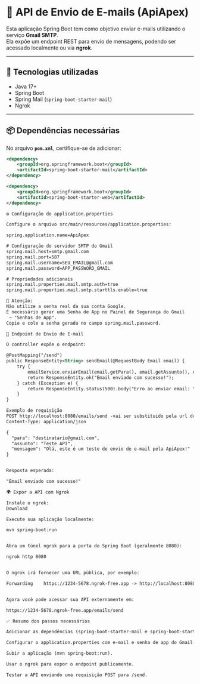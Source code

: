 # 📧 API de Envio de E-mails (ApiApex)

Esta aplicação Spring Boot tem como objetivo enviar e-mails utilizando o serviço **Gmail SMTP**.  
Ela expõe um endpoint REST para envio de mensagens, podendo ser acessado localmente ou via **ngrok**.

---

## 🚀 Tecnologias utilizadas
- Java 17+
- Spring Boot
- Spring Mail (`spring-boot-starter-mail`)
- Ngrok

---

## 📦 Dependências necessárias

No arquivo **`pom.xml`**, certifique-se de adicionar:

```xml
<dependency>
    <groupId>org.springframework.boot</groupId>
    <artifactId>spring-boot-starter-mail</artifactId>
</dependency>

<dependency>
    <groupId>org.springframework.boot</groupId>
    <artifactId>spring-boot-starter-web</artifactId>
</dependency>

⚙️ Configuração do application.properties

Configure o arquivo src/main/resources/application.properties:

spring.application.name=ApiApex

# Configuração do servidor SMTP do Gmail
spring.mail.host=smtp.gmail.com
spring.mail.port=587
spring.mail.username=SEU_EMAIL@gmail.com
spring.mail.password=APP_PASSWORD_GMAIL

# Propriedades adicionais
spring.mail.properties.mail.smtp.auth=true
spring.mail.properties.mail.smtp.starttls.enable=true

🔑 Atenção:
Não utilize a senha real da sua conta Google.
É necessário gerar uma Senha de App no Painel de Segurança do Gmail
 → "Senhas de App".
Copie e cole a senha gerada no campo spring.mail.password.

📮 Endpoint de Envio de E-mail

O controller expõe o endpoint:

@PostMapping("/send")
public ResponseEntity<String> sendEmail(@RequestBody Email email) {
    try {
        emailService.enviarEmail(email.getPara(), email.getAssunto(), email.getMensagem());
        return ResponseEntity.ok("Email enviado com sucesso!");
    } catch (Exception e) {
        return ResponseEntity.status(500).body("Erro ao enviar email: " + e.getMessage());
    }
}

Exemplo de requisição
POST http://localhost:8080/emails/send -vai ser substituido pela url do ngrok caso esteja utilizando.
Content-Type: application/json

{
  "para": "destinatario@gmail.com",
  "assunto": "Teste API",
  "mensagem": "Olá, este é um teste de envio de e-mail pela ApiApex!"
}


Resposta esperada:

"Email enviado com sucesso!"

🌍 Expor a API com Ngrok

Instale o ngrok:
Download

Execute sua aplicação localmente:

mvn spring-boot:run


Abra um túnel ngrok para a porta do Spring Boot (geralmente 8080):

ngrok http 8080


O ngrok irá fornecer uma URL pública, por exemplo:

Forwarding    https://1234-5678.ngrok-free.app -> http://localhost:8080


Agora você pode acessar sua API externamente em:

https://1234-5678.ngrok-free.app/emails/send

✅ Resumo dos passos necessários

Adicionar as dependências (spring-boot-starter-mail e spring-boot-starter-web).

Configurar o application.properties com e-mail e senha de app do Gmail.

Subir a aplicação (mvn spring-boot:run).

Usar o ngrok para expor o endpoint publicamente.

Testar a API enviando uma requisição POST para /send.
